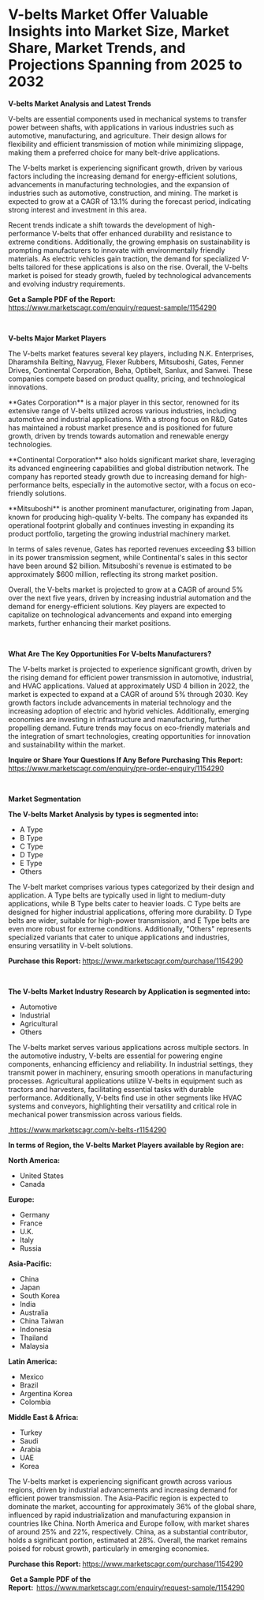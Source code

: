 <p><h1>V-belts Market Offer Valuable Insights into Market Size, Market Share, Market Trends, and Projections Spanning from 2025 to 2032</h1></p><p><strong>V-belts Market Analysis and Latest Trends</strong></p>
<p><p>V-belts are essential components used in mechanical systems to transfer power between shafts, with applications in various industries such as automotive, manufacturing, and agriculture. Their design allows for flexibility and efficient transmission of motion while minimizing slippage, making them a preferred choice for many belt-drive applications.</p><p>The V-belts market is experiencing significant growth, driven by various factors including the increasing demand for energy-efficient solutions, advancements in manufacturing technologies, and the expansion of industries such as automotive, construction, and mining. The market is expected to grow at a CAGR of 13.1% during the forecast period, indicating strong interest and investment in this area.</p><p>Recent trends indicate a shift towards the development of high-performance V-belts that offer enhanced durability and resistance to extreme conditions. Additionally, the growing emphasis on sustainability is prompting manufacturers to innovate with environmentally friendly materials. As electric vehicles gain traction, the demand for specialized V-belts tailored for these applications is also on the rise. Overall, the V-belts market is poised for steady growth, fueled by technological advancements and evolving industry requirements.</p></p>
<p><strong>Get a Sample PDF of the Report:&nbsp;</strong> <a href="https://www.marketscagr.com/enquiry/request-sample/1154290?utm_campaign=2136&utm_medium=2&utm_source=Github&utm_content=ia&utm_term=12042025&utm_id=v-belts">https://www.marketscagr.com/enquiry/request-sample/1154290</a></p>
<p>&nbsp;</p>
<p><strong>V-belts Major Market Players</strong></p>
<p><p>The V-belts market features several key players, including N.K. Enterprises, Dharamshila Belting, Navyug, Flexer Rubbers, Mitsuboshi, Gates, Fenner Drives, Continental Corporation, Beha, Optibelt, Sanlux, and Sanwei. These companies compete based on product quality, pricing, and technological innovations.</p><p>**Gates Corporation** is a major player in this sector, renowned for its extensive range of V-belts utilized across various industries, including automotive and industrial applications. With a strong focus on R&D, Gates has maintained a robust market presence and is positioned for future growth, driven by trends towards automation and renewable energy technologies.</p><p>**Continental Corporation** also holds significant market share, leveraging its advanced engineering capabilities and global distribution network. The company has reported steady growth due to increasing demand for high-performance belts, especially in the automotive sector, with a focus on eco-friendly solutions.</p><p>**Mitsuboshi** is another prominent manufacturer, originating from Japan, known for producing high-quality V-belts. The company has expanded its operational footprint globally and continues investing in expanding its product portfolio, targeting the growing industrial machinery market.</p><p>In terms of sales revenue, Gates has reported revenues exceeding $3 billion in its power transmission segment, while Continental's sales in this sector have been around $2 billion. Mitsuboshi's revenue is estimated to be approximately $600 million, reflecting its strong market position.</p><p>Overall, the V-belts market is projected to grow at a CAGR of around 5% over the next five years, driven by increasing industrial automation and the demand for energy-efficient solutions. Key players are expected to capitalize on technological advancements and expand into emerging markets, further enhancing their market positions.</p></p>
<p>&nbsp;</p>
<p><strong>What Are The Key Opportunities For V-belts Manufacturers?</strong></p>
<p><p>The V-belts market is projected to experience significant growth, driven by the rising demand for efficient power transmission in automotive, industrial, and HVAC applications. Valued at approximately USD 4 billion in 2022, the market is expected to expand at a CAGR of around 5% through 2030. Key growth factors include advancements in material technology and the increasing adoption of electric and hybrid vehicles. Additionally, emerging economies are investing in infrastructure and manufacturing, further propelling demand. Future trends may focus on eco-friendly materials and the integration of smart technologies, creating opportunities for innovation and sustainability within the market.</p></p>
<p><strong>Inquire or Share Your Questions If Any Before Purchasing This Report:</strong> <a href="https://www.marketscagr.com/enquiry/pre-order-enquiry/1154290?utm_campaign=2136&utm_medium=2&utm_source=Github&utm_content=ia&utm_term=12042025&utm_id=v-belts">https://www.marketscagr.com/enquiry/pre-order-enquiry/1154290</a></p>
<p>&nbsp;</p>
<p><strong>Market Segmentation</strong></p>
<p><strong>The V-belts Market Analysis by types is segmented into:</strong></p>
<p><ul><li>A Type</li><li>B Type</li><li>C Type</li><li>D Type</li><li>E Type</li><li>Others</li></ul></p>
<p><p>The V-belt market comprises various types categorized by their design and application. A Type belts are typically used in light to medium-duty applications, while B Type belts cater to heavier loads. C Type belts are designed for higher industrial applications, offering more durability. D Type belts are wider, suitable for high-power transmission, and E Type belts are even more robust for extreme conditions. Additionally, "Others" represents specialized variants that cater to unique applications and industries, ensuring versatility in V-belt solutions.</p></p>
<p><strong>Purchase this Report:&nbsp;</strong><a href="https://www.marketscagr.com/purchase/1154290?utm_campaign=2136&utm_medium=2&utm_source=Github&utm_content=ia&utm_term=12042025&utm_id=v-belts">https://www.marketscagr.com/purchase/1154290</a></p>
<p>&nbsp;</p>
<p><strong>The V-belts Market Industry Research by Application is segmented into:</strong></p>
<p><ul><li>Automotive</li><li>Industrial</li><li>Agricultural</li><li>Others</li></ul></p>
<p><p>The V-belts market serves various applications across multiple sectors. In the automotive industry, V-belts are essential for powering engine components, enhancing efficiency and reliability. In industrial settings, they transmit power in machinery, ensuring smooth operations in manufacturing processes. Agricultural applications utilize V-belts in equipment such as tractors and harvesters, facilitating essential tasks with durable performance. Additionally, V-belts find use in other segments like HVAC systems and conveyors, highlighting their versatility and critical role in mechanical power transmission across various fields.</p></p>
<p><a href="https://www.marketscagr.com/v-belts-r1154290?utm_campaign=2136&utm_medium=2&utm_source=Github&utm_content=ia&utm_term=12042025&utm_id=v-belts">&nbsp;https://www.marketscagr.com/v-belts-r1154290</a></p>
<p><strong>In terms of Region, the V-belts Market Players available by Region are:</strong></p>
<p>
    <p> <strong> North America: </strong>
        <ul>
            <li>United States</li>
            <li>Canada</li>
        </ul>
        </p> 
    <p> <strong> Europe: </strong>
        <ul>
            <li>Germany</li>
            <li>France</li>
            <li>U.K.</li>
            <li>Italy</li>
            <li>Russia</li>
        </ul>
        </p> 
    <p> <strong> Asia-Pacific: </strong>
        <ul>
            <li>China</li>
            <li>Japan</li>
            <li>South Korea</li>
            <li>India</li>
            <li>Australia</li>
            <li>China Taiwan</li>
            <li>Indonesia</li>
            <li>Thailand</li>
            <li>Malaysia</li>
        </ul>
        </p> 
    <p> <strong> Latin America: </strong>
        <ul>
            <li>Mexico</li>
            <li>Brazil</li>
            <li>Argentina Korea</li>
            <li>Colombia</li>
        </ul>
        </p> 
    <p> <strong> Middle East & Africa: </strong>
        <ul>
            <li>Turkey</li>
            <li>Saudi</li>
            <li>Arabia</li>
            <li>UAE</li>
            <li>Korea</li>
        </ul>
    </p>
    </p>
<p><p>The V-belts market is experiencing significant growth across various regions, driven by industrial advancements and increasing demand for efficient power transmission. The Asia-Pacific region is expected to dominate the market, accounting for approximately 36% of the global share, influenced by rapid industrialization and manufacturing expansion in countries like China. North America and Europe follow, with market shares of around 25% and 22%, respectively. China, as a substantial contributor, holds a significant portion, estimated at 28%. Overall, the market remains poised for robust growth, particularly in emerging economies.</p></p>
<p><strong>Purchase this Report: </strong><a href="https://www.marketscagr.com/purchase/1154290?utm_campaign=2136&utm_medium=2&utm_source=Github&utm_content=ia&utm_term=12042025&utm_id=v-belts">https://www.marketscagr.com/purchase/1154290</a></p>
<p>&nbsp;<strong>Get a Sample PDF of the Report:&nbsp;&nbsp;</strong><a href="https://www.marketscagr.com/enquiry/request-sample/1154290?utm_campaign=2136&utm_medium=2&utm_source=Github&utm_content=ia&utm_term=12042025&utm_id=v-belts">https://www.marketscagr.com/enquiry/request-sample/1154290</a></p>
<p><strong></strong></p>
<p><p></p><p></p><p></p></p>